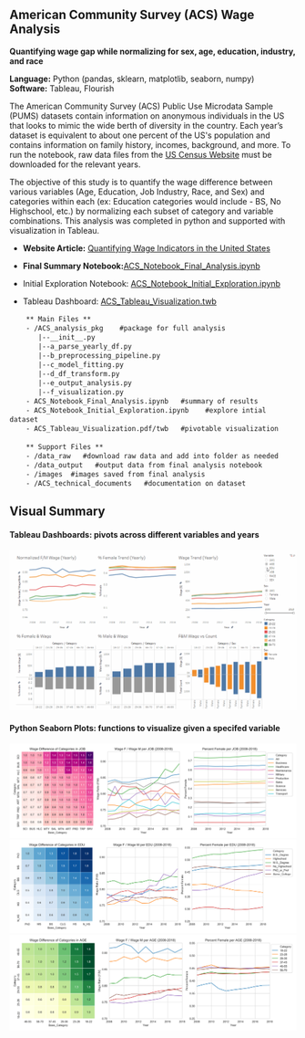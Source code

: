 ## American Community Survey (ACS) Wage Analysis
**Quantifying wage gap while normalizing for sex, age, education, industry, and race**

**Language:** Python (pandas, sklearn, matplotlib, seaborn, numpy) <br/>
**Software:** Tableau, Flourish


The American Community Survey (ACS) Public Use Microdata Sample (PUMS) datasets contain information on anonymous individuals in the US that looks to mimic the wide berth of diversity in the country. Each year’s dataset is equivalent to about one percent of the US's population and contains information on family history, incomes, background, and more. To run the notebook, raw data files from the [US Census Website](https://www.census.gov/programs-surveys/acs/technical-documentation/pums/documentation.html) must be downloaded for the relevant years.

The objective of this study is to quantify the wage difference between various variables (Age, Education, Job Industry, Race, and Sex) and categories within each (ex: Education categories would include - BS, No Highschool, etc.) by normalizing each subset of category and variable combinations. This analysis was completed in python and supported with visualization in Tableau.
- **Website Article:** [Quantifying Wage Indicators in the United States](https://sites.google.com/view/quantifying-wage-indicators/home)
- **Final Summary Notebook:**[ACS_Notebook_Final_Analysis.ipynb](https://github.com/albechen/acs-quantify-wage-gap/blob/master/ACS_Notebook_Final_Analysis.ipynb)

- Initial Exploration Notebook: [ACS_Notebook_Initial_Exploration.ipynb](https://github.com/albechen/acs-quantify-wage-gap/blob/master/ACS_Notebook_Initial_Exploration.ipynb)
- Tableau Dashboard: [ACS_Tableau_Visualization.twb](https://github.com/albechen/acs-quantify-wage-gap/blob/master/ACS_Tableau_Visualization.twb)
```
    ** Main Files **
    - /ACS_analysis_pkg    #package for full analysis
       |--__init__.py
       |--a_parse_yearly_df.py
       |--b_preprocessing_pipeline.py
       |--c_model_fitting.py
       |--d_df_transform.py
       |--e_output_analysis.py
       |--f_visualization.py
    - ACS_Notebook_Final_Analysis.ipynb   #summary of results
    - ACS_Notebook_Initial_Exploration.ipynb    #explore intial dataset
    - ACS_Tableau_Visualization.pdf/twb   #pivotable visualization
    
    ** Support Files **
    - /data_raw   #download raw data and add into folder as needed
    - /data_output   #output data from final analysis notebook
    - /images  #images saved from final analysis
    - /ACS_technical_documents   #documentation on dataset
```

## Visual Summary
#### Tableau Dashboards: pivots across different variables and years
![alt text](/images/ACS_tablau_demo.gif "ACS_Tableau_Visualization")
#### Python Seaborn Plots: functions to visualize given a specifed variable
![alt text](/images/heatmap_lineplot_JOB.png "heatmap_lineplot_JOB")
![alt text](/images/heatmap_lineplot_EDU.png "heatmap_lineplot_EDU")
![alt text](/images/heatmap_lineplot_AGE.png "heatmap_lineplot_AGE")
